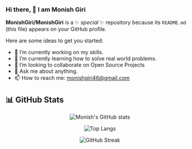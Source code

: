 ### Hi there, 👋 I am Monish Giri

**MonishGiri/MonishGiri** is a ✨ _special_ ✨ repository because its `README.md` (this file) appears on your GitHub profile.

Here are some ideas to get you started:

- 🔭 I’m currently working on my skills.
- 🌱 I’m currently learning how to solve real world problems.
- 👯 I’m looking to collaborate on Open Source Projects
- 💬 Ask me about anything.
- 📫 How to reach me: monishgiri46@gmail.com

## 📊 GitHub Stats  

<div align="center">
  
  ![Monish's GitHub stats](https://github-readme-stats.vercel.app/api?username=MonishGiri&show_icons=true&theme=radical)

  ![Top Langs](https://github-readme-stats.vercel.app/api/top-langs/?username=MonishGiri&layout=compact&theme=radical)

  ![GitHub Streak](https://github-readme-streak-stats.herokuapp.com/?user=MonishGiri&theme=dark&hide_border=true)

</div>

